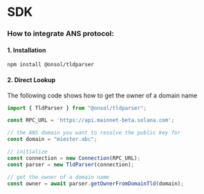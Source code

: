 # SDK

### How to integrate ANS protocol:

#### 1. Installation

```
npm install @onsol/tldparser
```

#### 2. Direct Lookup

The following code shows how to get the owner of a domain name

```typescript
import { TldParser } from "@onsol/tldparser";

const RPC_URL = 'https://api.mainnet-beta.solana.com';

// the ANS domain you want to resolve the public key for
const domain = "miester.abc";

// initialize
const connection = new Connection(RPC_URL);
const parser = new TldParser(connection);

// get the owner of a domain name
const owner = await parser.getOwnerFromDomainTld(domain);

```





